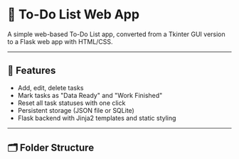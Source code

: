 # 📝 To-Do List Web App

A simple web-based To-Do List app, converted from a Tkinter GUI version to a Flask web app with HTML/CSS.

---

## 🚀 Features

- Add, edit, delete tasks
- Mark tasks as "Data Ready" and "Work Finished"
- Reset all task statuses with one click
- Persistent storage (JSON file or SQLite)
- Flask backend with Jinja2 templates and static styling

---

## 🗂️ Folder Structure


